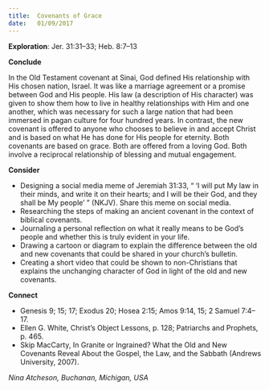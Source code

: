 ```yaml
---
title:  Covenants of Grace
date:   01/09/2017
---
```


**Exploration**: Jer. 31:31–33; Heb. 8:7–13

**Conclude**

In the Old Testament covenant at Sinai, God defined His relationship with His chosen nation, Israel. It was like a marriage agreement or a promise between God and His people. His law (a description of His character) was given to show them how to live in healthy relationships with Him and one another, which was necessary for such a large nation that had been immersed in pagan culture for four hundred years. In contrast, the new covenant is offered to anyone who chooses to believe in and accept Christ and is based on what He has done for His people for eternity. Both covenants are based on grace. Both are offered from a loving God. Both involve a reciprocal relationship of blessing and mutual engagement.

**Consider**

- Designing a social media meme of Jeremiah 31:33, “ ‘I will put My law in their minds, and write it on their hearts; and I will be their God, and they shall be My people’ ” (NKJV). Share this meme on social media.
- Researching the steps of making an ancient covenant in the context of biblical covenants.
- Journaling a personal reflection on what it really means to be God’s people and whether this is truly evident in your life.
- Drawing a cartoon or diagram to explain the difference between the old and new covenants that could be shared in your church’s bulletin.
- Creating a short video that could be shown to non-Christians that explains the unchanging character of God in light of the old and new covenants.

**Connect**

- Genesis 9; 15; 17; Exodus 20; Hosea 2:15; Amos 9:14, 15; 2 Samuel 7:4–17.
- Ellen G. White, Christ’s Object Lessons, p. 128; Patriarchs and Prophets, p. 465.
- Skip MacCarty, In Granite or Ingrained? What the Old and New Covenants Reveal About the Gospel, the Law, and the Sabbath (Andrews University, 2007).

_Nina Atcheson, Buchanan, Michigan, USA_